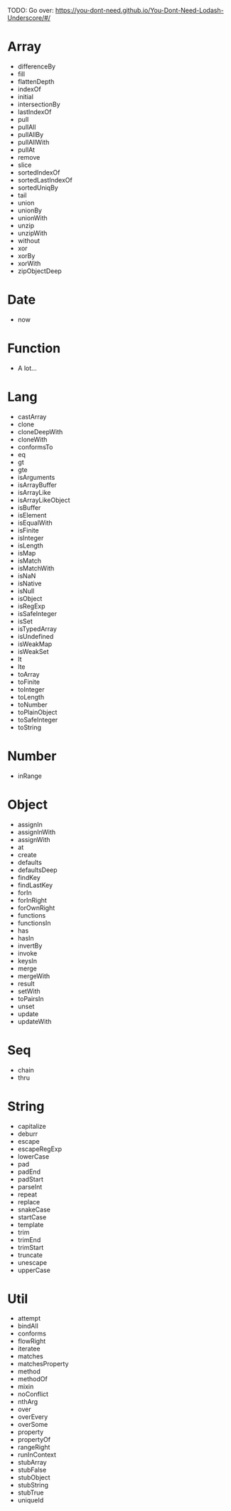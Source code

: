TODO: Go over: https://you-dont-need.github.io/You-Dont-Need-Lodash-Underscore/#/

# Array

- differenceBy
- fill
- flattenDepth
- indexOf
- initial
- intersectionBy
- lastIndexOf
- pull
- pullAll
- pullAllBy
- pullAllWith
- pullAt
- remove
- slice
- sortedIndexOf
- sortedLastIndexOf
- sortedUniqBy
- tail
- union
- unionBy
- unionWith
- unzip
- unzipWith
- without
- xor
- xorBy
- xorWith
- zipObjectDeep

# Date

- now

# Function

- A lot...

# Lang

- castArray
- clone
- cloneDeepWith
- cloneWith
- conformsTo
- eq
- gt
- gte
- isArguments
- isArrayBuffer
- isArrayLike
- isArrayLikeObject
- isBuffer
- isElement
- isEqualWith
- isFinite
- isInteger
- isLength
- isMap
- isMatch
- isMatchWith
- isNaN
- isNative
- isNull
- isObject
- isRegExp
- isSafeInteger
- isSet
- isTypedArray
- isUndefined
- isWeakMap
- isWeakSet
- lt
- lte
- toArray
- toFinite
- toInteger
- toLength
- toNumber
- toPlainObject
- toSafeInteger
- toString

# Number

- inRange

# Object

- assignIn
- assignInWith
- assignWith
- at
- create
- defaults
- defaultsDeep
- findKey
- findLastKey
- forIn
- forInRight
- forOwnRight
- functions
- functionsIn
- has
- hasIn
- invertBy
- invoke
- keysIn
- merge
- mergeWith
- result
- setWith
- toPairsIn
- unset
- update
- updateWith

# Seq

- chain
- thru

# String

- capitalize
- deburr
- escape
- escapeRegExp
- lowerCase
- pad
- padEnd
- padStart
- parseInt
- repeat
- replace
- snakeCase
- startCase
- template
- trim
- trimEnd
- trimStart
- truncate
- unescape
- upperCase

# Util

- attempt
- bindAll
- conforms
- flowRight
- iteratee
- matches
- matchesProperty
- method
- methodOf
- mixin
- noConflict
- nthArg
- over
- overEvery
- overSome
- property
- propertyOf
- rangeRight
- runInContext
- stubArray
- stubFalse
- stubObject
- stubString
- stubTrue
- uniqueId
